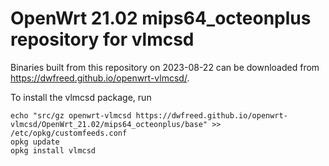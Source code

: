 OpenWrt 21.02 mips64_octeonplus repository for vlmcsd
========

Binaries built from this repository on 2023-08-22 can be downloaded from <https://dwfreed.github.io/openwrt-vlmcsd/>.

To install the vlmcsd package, run

```
echo "src/gz openwrt-vlmcsd https://dwfreed.github.io/openwrt-vlmcsd/OpenWrt_21.02/mips64_octeonplus/base" >> /etc/opkg/customfeeds.conf
opkg update
opkg install vlmcsd
```
